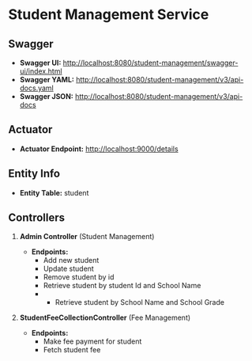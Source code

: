 # Student Management Service

## Swagger

- **Swagger UI:** [http://localhost:8080/student-management/swagger-ui/index.html](http://localhost:8080/student-management/swagger-ui/index.html)
- **Swagger YAML:** [http://localhost:8080/student-management/v3/api-docs.yaml](http://localhost:8080/student-management/v3/api-docs.yaml)
- **Swagger JSON:** [http://localhost:8080/student-management/v3/api-docs](http://localhost:8080/student-management/v3/api-docs)

## Actuator

- **Actuator Endpoint:** [http://localhost:9000/details](http://localhost:9000/details)

## Entity Info

- **Entity Table:** student

## Controllers

1. **Admin Controller** (Student Management)
    - **Endpoints:**
        - Add new student
        - Update student
        - Remove student by id
        - Retrieve student by student Id and School Name
        -  - Retrieve student by School Name and School Grade

    
2. **StudentFeeCollectionController** (Fee Management)
    - **Endpoints:**
        - Make fee payment for student
        - Fetch student fee